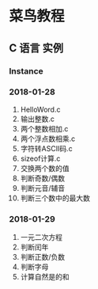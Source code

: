 # 菜鸟教程
## C 语言 实例
### Instance
### 2018-01-28 
1. HelloWord.c
2. 输出整数.c
3. 两个整数相加.c
4. 两个浮点数相乘.c
5. 字符转ASCII码.c
6. sizeof计算.c
7. 交换两个数的值
8. 判断奇数/偶数
9. 判断元音/辅音
10. 判断三个数中的最大数
### 2018-01-29
1. 一元二次方程
2. 判断闰年
3. 判断正数/负数
4. 判断字母
5. 计算自然是的和